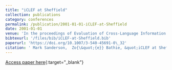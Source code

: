 ```yaml
---
title: "iCLEF at Sheffield"
collection: publications
category: conferences
permalink: /publication/2001-01-01-iCLEF-at-Sheffield
date: 2001-01-01
venue: 'In the proceedings of Evaluation of Cross-Language Information Retrieval Systems, Second Workshop of the Cross-Language Evaluation Forum, CLEF 2001, Darmstadt, Germany, September 3-4, 2001, Revised Papers'
bibtexurl: '/files/bib/iCLEF-at-Sheffield.bib'
paperurl: 'https://doi.org/10.1007/3-540-45691-0\_32'
citation: ' Mark Sanderson,  Zo{\&quot;{e}} Bathie, &quot;iCLEF at Sheffield.&quot; In the proceedings of Evaluation of Cross-Language Information Retrieval Systems, Second Workshop of the Cross-Language Evaluation Forum, CLEF 2001, Darmstadt, Germany, September 3-4, 2001, Revised Papers, 2001.'
---
```

[Access paper here](https://doi.org/10.1007/3-540-45691-0\_32){:target="_blank"}
